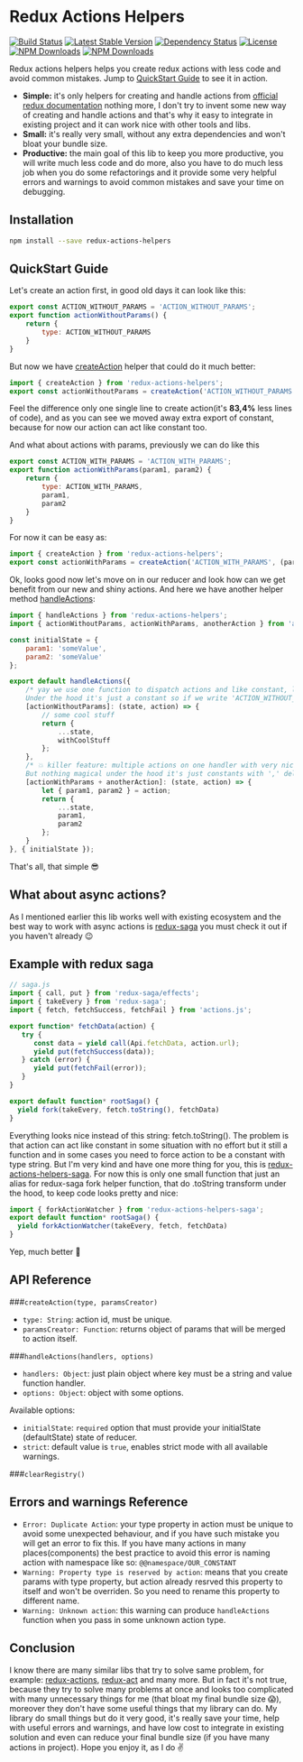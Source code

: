 # Redux Actions Helpers
[![Build Status](https://img.shields.io/travis/olegman/redux-actions-helpers/master.svg?style=flat-square)](https://travis-ci.org/olegman/redux-actions-helpers)
[![Latest Stable Version](https://img.shields.io/npm/v/redux-actions-helpers.svg?style=flat-square)](https://www.npmjs.com/package/redux-actions-helpers)
[![Dependency Status](https://img.shields.io/david/olegman/redux-actions-helpers.svg?style=flat-square)](https://david-dm.org/olegman/redux-actions-helpers)
[![License](https://img.shields.io/npm/l/redux-actions-helpers.svg?style=flat-square)](https://www.npmjs.com/package/redux-actions-helpers)
[![NPM Downloads](https://img.shields.io/npm/dm/redux-actions-helpers.svg?style=flat-square)](https://www.npmjs.com/package/redux-actions-helpers)
[![NPM Downloads](https://img.shields.io/npm/dt/redux-actions-helpers.svg?style=flat-square)](https://www.npmjs.com/package/redux-actions-helpers)

Redux actions helpers helps you create redux actions with less code and avoid common mistakes. Jump to [QuickStart Guide](https://github.com/olegman/redux-actions-helpers#quickstart-guide) to see it in action.

- **Simple:** it's only helpers for creating and handle actions from [official redux documentation](http://redux.js.org/docs/basics/Actions.html) nothing more, I don't try to invent some new way of creating and handle actions and that's why it easy to integrate in existing project and it can work nice with other tools and libs.
- **Small:** it's really very small, without any extra dependencies and won't bloat your bundle size.
- **Productive:** the main goal of this lib to keep you more productive, you will write much less code and do more, also you have to do much less job when you do some refactorings and it provide some very helpful errors and warnings to avoid common mistakes and save your time on debugging.

## Installation

```bash
npm install --save redux-actions-helpers
```

## QuickStart Guide
Let's create an action first, in good old days it can look like this:
```javascript
export const ACTION_WITHOUT_PARAMS = 'ACTION_WITHOUT_PARAMS';
export function actionWithoutParams() {
    return {
        type: ACTION_WITHOUT_PARAMS
    }
}
```
But now we have [createAction](https://github.com/olegman/redux-actions-helpers#createactiontype-paramscreator) helper that could do it much better:
```javascript
import { createAction } from 'redux-actions-helpers';
export const actionWithoutParams = createAction('ACTION_WITHOUT_PARAMS');
```
Feel the difference only one single line to create action(it's **83,4%** less lines of code), and as you can see we moved away extra export of constant, because for now our action can act like constant too.

And what about actions with params, previously we can do like this
```javascript
export const ACTION_WITH_PARAMS = 'ACTION_WITH_PARAMS';
export function actionWithParams(param1, param2) {
    return {
        type: ACTION_WITH_PARAMS,
        param1,
        param2
    }
}
```
For now it can be easy as:
```javascript
import { createAction } from 'redux-actions-helpers';
export const actionWithParams = createAction('ACTION_WITH_PARAMS', (param1, param2) => ({ param1, param2 }));
```
Ok, looks good now let's move on in our reducer and look how can we get benefit from our new and shiny actions. And here we have another helper method [handleActions](https://github.com/olegman/redux-actions-helpers#handleactionshandlers-options):
```javascript
import { handleActions } from 'redux-actions-helpers';
import { actionWithoutParams, actionWithParams, anotherAction } from 'actions.js';

const initialState = {
    param1: 'someValue',
    param2: 'someValue'
};

export default handleActions({
    /* yay we use one function to dispatch actions and like constant, looks nice.
    Under the hood it's just a constant so if we write 'ACTION_WITHOUT_PARAMS' this will work too */
    [actionWithoutParams]: (state, action) => {
        // some cool stuff
        return {
            ...state,
            withCoolStuff
        };
    },
    /* 💥 killer feature: multiple actions on one handler with very nice and short syntax.
    But nothing magical under the hood it's just constants with ',' delimeter */
    [actionWithParams + anotherAction]: (state, action) => {
        let { param1, param2 } = action;
        return {
            ...state,
            param1,
            param2
        };
    }
}, { initialState });
```
That's all, that simple 😎

## What about async actions?
As I mentioned earlier this lib works well with existing ecosystem and the best way to work with async actions is [redux-saga](https://github.com/yelouafi/redux-saga/) you must check it out if you haven't already 😉

## Example with redux saga
```javascript
// saga.js
import { call, put } from 'redux-saga/effects';
import { takeEvery } from 'redux-saga';
import { fetch, fetchSuccess, fetchFail } from 'actions.js';

export function* fetchData(action) {
   try {
      const data = yield call(Api.fetchData, action.url);
      yield put(fetchSuccess(data));
   } catch (error) {
      yield put(fetchFail(error));
   }
}

export default function* rootSaga() {
  yield fork(takeEvery, fetch.toString(), fetchData)
}
```
Everything looks nice instead of this string: fetch.toString(). The problem is that action can act like constant in some situation with no effort but it still a function and in some cases you need to force action to be a constant with type string. But I'm very kind and have one more thing for you, this is [redux-actions-helpers-saga](https://github.com/olegman/redux-actions-helpers-saga). For now this is only one small function that just an alias for redux-saga fork helper function, that do .toString transform under the hood, to keep code looks pretty and nice:
```javascript
import { forkActionWatcher } from 'redux-actions-helpers-saga';
export default function* rootSaga() {
  yield forkActionWatcher(takeEvery, fetch, fetchData)
}
```
Yep, much better 👏

## API Reference

###`createAction(type, paramsCreator)`
- `type: String`: action id, must be unique.
- `paramsCreator: Function`: returns object of params that will be merged to action itself.

###`handleActions(handlers, options)`
- `handlers: Object`: just plain object where key must be a string and value function handler.
- `options: Object`: object with some options.

Available options:
- `initialState`: `required` option that must provide your initialState (defaultState) state of reducer.
- `strict`: default value is `true`, enables strict mode with all available warnings.

###`clearRegistry()`

## Errors and warnings Reference
- `Error: Duplicate Action`: your type property in action must be unique to avoid some unexpected behaviour, and if you have such mistake you will get an error to fix this. If you have many actions in many places(components) the best practice to avoid this error is naming action with namespace like so: `@@namespace/OUR_CONSTANT`
- `Warning: Property type is reserved by action`: means that you create params with type property, but action already resrved this property to itself and won't be overriden. So you need to rename this property to different name.
- `Warning: Unknown action`: this warning can produce `handleActions` function when you pass in some unknown action type.

## Conclusion
I know there are many similar libs that try to solve same problem, for example: [redux-actions](https://github.com/acdlite/redux-actions), [redux-act](https://github.com/pauldijou/redux-act) and many more. But in fact it's not true, because they try to solve many problems at once and looks too complicated with many unnecessary things for me (that bloat my final bundle size 😱), moreover they don't have some useful things that my library can do. My library do small things but do it very good, it's really save your time, help with useful errors and warnings, and have low cost to integrate in existing solution and even can reduce your final bundle size (if you have many actions in project). Hope you enjoy it, as I do ✌️
